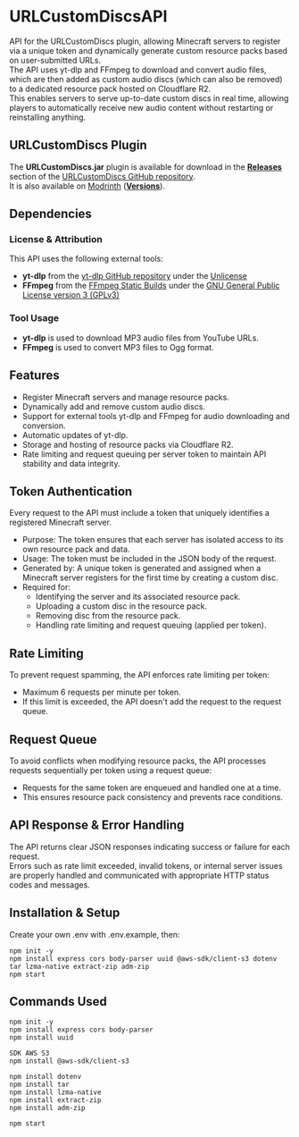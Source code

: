 # URLCustomDiscsAPI
API for the URLCustomDiscs plugin, allowing Minecraft servers to register via a unique token and dynamically generate custom resource packs based on user-submitted URLs.\
The API uses yt-dlp and FFmpeg to download and convert audio files, which are then added as custom audio discs (which can also be removed) to a dedicated resource pack hosted on Cloudflare R2.\
This enables servers to serve up-to-date custom discs in real time, allowing players to automatically receive new audio content without restarting or reinstalling anything.

## URLCustomDiscs Plugin
The **URLCustomDiscs.jar** plugin is available for download in the [**Releases**](https://github.com/TheoDgb/URLCustomDiscs/releases) section of the [URLCustomDiscs GitHub repository](https://github.com/TheoDgb/URLCustomDiscs).\
It is also available on [Modrinth](https://modrinth.com/plugin/url-custom-discs) ([**Versions**](https://modrinth.com/plugin/url-custom-discs/versions)).

## Dependencies
### License & Attribution
This API uses the following external tools:
- **yt-dlp** from the [yt-dlp GitHub repository](https://github.com/yt-dlp/yt-dlp) under the [Unlicense](https://github.com/yt-dlp/yt-dlp/blob/master/LICENSE)
- **FFmpeg** from the [FFmpeg Static Builds](https://johnvansickle.com/ffmpeg/) under the [GNU General Public License version 3 (GPLv3)](https://www.gnu.org/licenses/gpl-3.0.html)
### Tool Usage
- **yt-dlp** is used to download MP3 audio files from YouTube URLs.
- **FFmpeg** is used to convert MP3 files to Ogg format.

## Features
- Register Minecraft servers and manage resource packs.
- Dynamically add and remove custom audio discs.
- Support for external tools yt-dlp and FFmpeg for audio downloading and conversion.
- Automatic updates of yt-dlp.
- Storage and hosting of resource packs via Cloudflare R2.
- Rate limiting and request queuing per server token to maintain API stability and data integrity.

## Token Authentication
Every request to the API must include a token that uniquely identifies a registered Minecraft server.
- Purpose: The token ensures that each server has isolated access to its own resource pack and data.
- Usage: The token must be included in the JSON body of the request.
- Generated by: A unique token is generated and assigned when a Minecraft server registers for the first time by creating a custom disc.
- Required for:
  - Identifying the server and its associated resource pack.
  - Uploading a custom disc in the resource pack.
  - Removing disc from the resource pack.
  - Handling rate limiting and request queuing (applied per token).

## Rate Limiting
To prevent request spamming, the API enforces rate limiting per token:
- Maximum 6 requests per minute per token.
- If this limit is exceeded, the API doesn't add the request to the request queue.

## Request Queue
To avoid conflicts when modifying resource packs, the API processes requests sequentially per token using a request queue:
- Requests for the same token are enqueued and handled one at a time.
- This ensures resource pack consistency and prevents race conditions.

## API Response & Error Handling
The API returns clear JSON responses indicating success or failure for each request.\
Errors such as rate limit exceeded, invalid tokens, or internal server issues are properly handled and communicated with appropriate HTTP status codes and messages.

## Installation & Setup
Create your own .env with .env.example, then:
```
npm init -y
npm install express cors body-parser uuid @aws-sdk/client-s3 dotenv tar lzma-native extract-zip adm-zip
npm start
```

## Commands Used
```
npm init -y
npm install express cors body-parser
npm install uuid

SDK AWS S3
npm install @aws-sdk/client-s3

npm install dotenv
npm install tar
npm install lzma-native
npm install extract-zip
npm install adm-zip

npm start
```